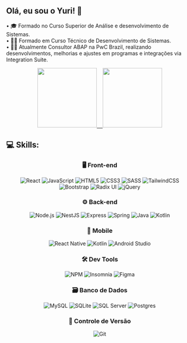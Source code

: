 ## Olá, eu sou o Yuri! 👋

• 🎓 Formado no Curso Superior de Análise e desenvolvimento de Sistemas. <br>
• 👨‍🎓 Formado em Curso Técnico de Desenvolvimento de Sistemas. <br>
• 🧑‍💻 Atualmente Consultor ABAP na PwC Brazil, realizando desenvolvimentos, melhorias e ajustes em programas e integrações via Integration Suite. <br>

<div align="center">
    <a href="https://github.com/leOhsantos">
        <img height="160em" src="..."/>
        &nbsp;&nbsp;
        <img height="160em" src="..."/>
    </a>
</div>

## 💻 Skills:

<div align="center">
    
### 🖥️ Front-end
<div align="center">
    <img src="https://img.shields.io/badge/react-%2320232a.svg?style=for-the-badge&logo=react&logoColor=%2361DAFB" alt="React" title="React" />
    <img src="https://img.shields.io/badge/javascript-%23323330.svg?style=for-the-badge&logo=javascript&logoColor=%23F7DF1E" alt="JavaScript" title="JavaScript" />
    <img src="https://img.shields.io/badge/html5-%23E34F26.svg?style=for-the-badge&logo=html5&logoColor=white" alt="HTML5" title="HTML5" />
    <img src="https://img.shields.io/badge/css3-%231572B6.svg?style=for-the-badge&logo=css3&logoColor=white" alt="CSS3" title="CSS3" />
    <img src="https://img.shields.io/badge/SASS-hotpink.svg?style=for-the-badge&logo=SASS&logoColor=white" alt="SASS" title="SASS" />
    <img src="https://img.shields.io/badge/tailwindcss-%2338B2AC.svg?style=for-the-badge&logo=tailwind-css&logoColor=white" alt="TailwindCSS" title="TailwindCSS" />
    <img src="https://img.shields.io/badge/bootstrap-%238511FA.svg?style=for-the-badge&logo=bootstrap&logoColor=white" alt="Bootstrap" title="Bootstrap" />
    <img src="https://img.shields.io/badge/radix%20ui-161618.svg?style=for-the-badge&logo=radix-ui&logoColor=white" alt="Radix UI" title="Radix UI" />
    <img src="https://img.shields.io/badge/jquery-%230769AD.svg?style=for-the-badge&logo=jquery&logoColor=white" alt="jQuery" title="jQuery" />
</div>

### ⚙️ Back-end

<div align="center">
    <img src="https://img.shields.io/badge/node.js-6DA55F?style=for-the-badge&logo=node.js&logoColor=whit" alt="Node.js" title="Node.js" />
    <img src="https://img.shields.io/badge/nestjs-%23E0234E.svg?style=for-the-badge&logo=nestjs&logoColor=white" alt="NestJS" title="NestJS" />
    <img src="https://img.shields.io/badge/express.js-%23404d59.svg?style=for-the-badge&logo=express&logoColor=%2361DAFB" alt="Express" title="Express" />
    <img src="https://img.shields.io/badge/spring-%236DB33F.svg?style=for-the-badge&logo=spring&logoColor=white" alt="Spring" title="Spring" />
    <img src="https://img.shields.io/badge/java-%23ED8B00.svg?style=for-the-badge&logo=openjdk&logoColor=white" alt="Java" title="Java" />
    <img src="https://img.shields.io/badge/kotlin-%237F52FF.svg?style=for-the-badge&logo=kotlin&logoColor=white" alt="Kotlin" title="Kotlin" />
</div>

### 📱 Mobile

<div align="center">
    <img src="https://img.shields.io/badge/react_native-%2320232a.svg?style=for-the-badge&logo=react&logoColor=%2361DAFB" alt="React Native" title="React Native" />
    <img src="https://img.shields.io/badge/kotlin-%237F52FF.svg?style=for-the-badge&logo=kotlin&logoColor=white" alt="Kotlin" title="Kotlin" />
    <img src="https://img.shields.io/badge/android%20studio-346ac1?style=for-the-badge&logo=android%20studio&logoColor=white" alt="Android Studio" title="Android Studio" />
</div>

### 🛠️ Dev Tools

<div align="center">
    <img src="https://img.shields.io/badge/NPM-%23CB3837.svg?style=for-the-badge&logo=npm&logoColor=white" alt="NPM" title="NPM" />
    <img src="https://img.shields.io/badge/Insomnia-black?style=for-the-badge&logo=insomnia&logoColor=5849BE" alt="Insomnia" title="Insomnia" />
    <img src="https://img.shields.io/badge/figma-%23F24E1E.svg?style=for-the-badge&logo=figma&logoColor=white" alt="Figma" title="Figma" />
</div>


### 🗃️ Banco de Dados

<div align="center">
    <img src="https://img.shields.io/badge/mysql-4479A1.svg?style=for-the-badge&logo=mysql&logoColor=white" alt="MySQL" title="MySQL" />
    <img src="https://img.shields.io/badge/sqlite-%2307405e.svg?style=for-the-badge&logo=sqlite&logoColor=white" alt="SQLite" title="SQLite" />
    <img src="https://img.shields.io/badge/Microsoft%20SQL%20Server-CC2927?style=for-the-badge&logo=microsoft%20sql%20server&logoColor=White" alt="SQL Server" title="SQL Server" />
    <img src="https://img.shields.io/badge/postgres-%23316192.svg?style=for-the-badge&logo=postgresql&logoColor=white" alt="Postgres" title="Postgres" />
</div>


### 🔄 Controle de Versão

<img src="https://img.shields.io/badge/git-%23F05033.svg?style=for-the-badge&logo=git&logoColor=white" alt="Git" title="Git" />

</div>
